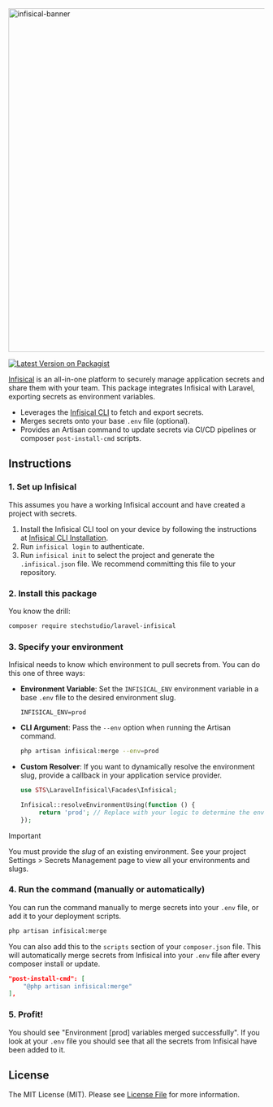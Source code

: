 <img width="1492" height="676" alt="infisical-banner" src="https://github.com/user-attachments/assets/90534b28-65ff-4376-87fc-679d04161de3" />

[![Latest Version on Packagist](https://img.shields.io/packagist/v/stechstudio/laravel-infisical.svg?style=flat-square)](https://packagist.org/packages/stechstudio/laravel-infisical)

[Infisical](https://infisical.com/) is an all-in-one platform to securely manage application secrets and share them with your team. This package integrates Infisical with Laravel, exporting secrets as environment variables.

- Leverages the [Infisical CLI](https://docs.infisical.com/cli/installation) to fetch and export secrets.
- Merges secrets onto your base `.env` file (optional).
- Provides an Artisan command to update secrets via CI/CD pipelines or composer `post-install-cmd` scripts.

## Instructions

### 1. Set up Infisical

This assumes you have a working Infisical account and have created a project with secrets.

1. Install the Infisical CLI tool on your device by following the instructions at [Infisical CLI Installation](https://docs.infisical.com/cli/installation).
2. Run `infisical login` to authenticate.
3. Run `infisical init` to select the project and generate the `.infisical.json` file. We recommend committing this file to your repository.

### 2. Install this package

You know the drill:

```bash
composer require stechstudio/laravel-infisical
```

### 3. Specify your environment

Infisical needs to know which environment to pull secrets from. You can do this one of three ways:

- **Environment Variable**: Set the `INFISICAL_ENV` environment variable in a base `.env` file to the desired environment slug. 

   ```dotenv
   INFISICAL_ENV=prod
   ```
- **CLI Argument**: Pass the `--env` option when running the Artisan command.

   ```bash
   php artisan infisical:merge --env=prod
   ```

- **Custom Resolver**: If you want to dynamically resolve the environment slug, provide a callback in your application service provider.

    ```php
    use STS\LaravelInfisical\Facades\Infisical;
    
    Infisical::resolveEnvironmentUsing(function () {
         return 'prod'; // Replace with your logic to determine the environment slug
    });
    ```

> [!IMPORTANT]  
> You must provide the _slug_ of an existing environment. See your project Settings > Secrets Management page to view all your environments and slugs.

### 4. Run the command (manually or automatically)

You can run the command manually to merge secrets into your `.env` file, or add it to your deployment scripts.

```bash
php artisan infisical:merge
```

You can also add this to the `scripts` section of your `composer.json` file. This will automatically merge secrets from Infisical into your `.env` file after every composer install or update.

```json
"post-install-cmd": [
    "@php artisan infisical:merge"
],
```

### 5. Profit!

You should see "Environment [prod] variables merged successfully". If you look at your `.env` file you should see that all the secrets from Infisical have been added to it.

## License

The MIT License (MIT). Please see [License File](LICENSE.md) for more information.
